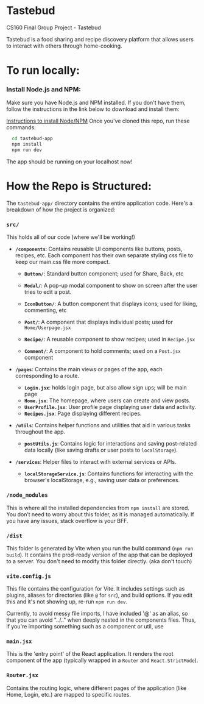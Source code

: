 # Tastebud
CS160 Final Group Project - Tastebud

Tastebud is a food sharing and recipe discovery platform that allows users to interact with others through home-cooking.


# To run locally:
### Install Node.js and NPM:
Make sure you have Node.js and NPM installed. If you don't have them, follow the instructions in the link below to download and install them:

[Instructions to install Node/NPM](https://docs.npmjs.com/downloading-and-installing-node-js-and-npm)
Once you've cloned this repo, run these commands:
```bash
  cd tastebud-app
  npm install
  npm run dev
```
The app should be running on your localhost now!

# How the Repo is Structured:
The `tastebud-app/` directory contains the entire application code. Here's a breakdown of how the project is organized:

### `src/`
This holds all of our code (where we'll be working!)
- **`/components`**: Contains reusable UI components like buttons, posts, recipes, etc. Each component has their own separate styling css file to keep our main.css file more compact.
    * **`Button/`**: Standard button component; used for Share, Back, etc
    * **`Modal/`**: A pop-up modal component to show on screen after the user tries to edit a post.
    * **`IconButton/`**: A button component that displays icons; used for liking, commenting, etc
    * **`Post/`**: A component that displays individual posts; used for `Home/Userpage.jsx`
    * **`Recipe/`**: A reusable component to show recipes; used in `Recipe.jsx`

    * **`Comment/`**: A component to hold comments; used on a `Post.jsx `component

- **`/pages`**: Contains the main views or pages of the app, each corresponding to a route. 
    * **`Login.jsx`**: holds login page, but also allow sign ups; will be main page 
    * **`Home.jsx`**: The homepage, where users can create and view posts. 
    * **`UserProfile.jsx`**: User profile page displaying user data and activity.
    * **`Recipes.jsx`**: Page displaying different recipes.

- **`/utils`**: Contains helper functions and utilities that aid in various tasks throughout the app. 
    * **`postUtils.js`**: Contains logic for interactions and saving post-related data locally (like saving drafts or user posts to `localStorage`). 
- **`/services`**: Helper files to interact with external services or APIs. 
    * **`localStorageService.js`**: Contains functions for interacting with the browser's localStorage, e.g., saving user data or preferences.



### `/node_modules` 
This is where all the installed dependencies from `npm install` are stored. You don’t need to worry about this folder, as it is managed automatically. If you have any issues, stack overflow is your BFF.

### `/dist` 
This folder is generated by Vite when you run the build command (`npm run build`). It contains the prod-ready version of the app that can be deployed to a server. You don't need to modify this folder directly. (aka don't touch)

### `vite.config.js` 
This file contains the configuration for Vite. It includes settings such as plugins, aliases for directories (like `@` for `src`), and build options. If you edit this and it's not showing up, re-run `npm run dev`.

Currently, to avoid messy file imports, I have included '@' as an alias, so that you can avoid "../.." when deeply nested in the components files. Thus, if you're importing something such as a component or util, use 

### `main.jsx` 
This is the 'entry point' of the React application. It renders the root component of the app (typically wrapped in a `Router` and `React.StrictMode`). 

### `Router.jsx` 
Contains the routing logic, where different pages of the application (like Home, Login, etc.) are mapped to specific routes.


